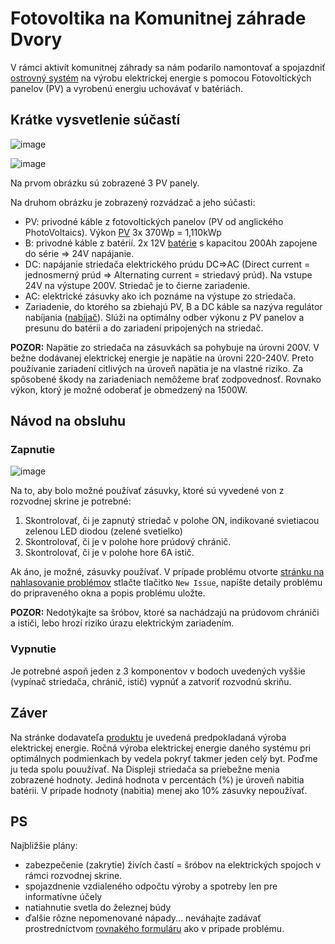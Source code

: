 # Fotovoltika na Komunitnej záhrade Dvory 


V rámci aktivít komunitnej záhrady sa nám podarilo namontovať a spojazdniť [ostrovný systém](https://ecoprodukt.sk/p/80126-solarny-ostrovny-system-1-11kwp-24v-s-40a-mppt-200ah-20179) na výrobu elektrickej energie s pomocou Fotovoltických panelov (PV) 
a vyrobenú energiu uchovávať v batériách. 

## Krátke vysvetlenie súčastí

![image](https://user-images.githubusercontent.com/15068798/197625625-d6f73895-8b6c-4c43-b057-65e52da12395.png)


![image](https://user-images.githubusercontent.com/15068798/197618093-919877a4-43b4-4854-a60f-8d66810d0a7e.png)

Na prvom obrázku sú zobrazené 3 PV panely.

Na druhom obrázku je zobrazený rozvádzač a jeho súčasti:
- PV: privodné káble z fotovoltických panelov (PV od anglického PhotoVoltaics). Výkon [PV](https://ecoprodukt.sk/p/32035) 3x 370Wp = 1,110kWp
- B: privodné káble z batérií. 2x 12V [batérie](https://ecoprodukt.sk/p/85898-bezudrzbova-bateria-green-cell-agm33-12v-200ah-vrla-31286) s kapacitou 200Ah zapojene do série => 24V napájanie.
- DC: napájanie striedača elektrického prúdu DC=>AC (Direct current = jednosmerný prúd => Alternating current = striedavý prúd). Na vstupe 24V na výstupe 200V. Striedač je to čierne zariadenie.
- AC: elektrické zásuvky ako ich poznáme na výstupe zo striedača.
- Zariadenie, do ktorého sa zbiehajú PV, B a DC káble sa nazýva regulátor nabíjania ([nabíjač](https://ecoprodukt.sk/p/18274)). Slúži na optimálny odber výkonu z PV panelov a presunu do batérii a do zariadení pripojených na striedač.  

**POZOR:** Napätie zo striedača na zásuvkách sa pohybuje na úrovni 200V. V bežne dodávanej elektrickej energie je napätie na úrovni 220-240V. Preto používanie zariadení citlivých na úroveň napätia je na vlastné riziko. Za spôsobené škody na zariadeniach nemôžeme brať zodpovednosť. Rovnako výkon, ktorý je možné odoberať je obmedzený na 1500W.


## Návod na obsluhu

### Zapnutie

![image](https://user-images.githubusercontent.com/15068798/197621239-0cab31c8-1ec0-4aba-b4f5-f8f29037412c.png)

Na to, aby bolo možné používať zásuvky, ktoré sú vyvedené von z rozvodnej skrine je potrebné:
1. Skontrolovať, či je zapnutý striedač v polohe ON, indikované svietiacou zelenou LED diodou (zelené svetielko)
2. Skontrolovať, či je v polohe hore prúdový chránič.
3. Skontrolovať, či je v polohe hore 6A istič. 

Ak áno, je možné, zásuvky používať. V prípade problému otvorte [stránku na nahlasovanie problémov](https://github.com/anton-pytel/kz-pv/issues) stlačte tlačitko `New Issue`, napíšte detaily problému do pripraveného okna a popis problému uložte.

**POZOR:** Nedotýkajte sa šróbov, ktoré sa nachádzajú na prúdovom chrániči a ističi, lebo hrozí riziko úrazu elektrickým zariadením.


### Vypnutie
Je potrebné aspoň jeden z 3 komponentov v bodoch uvedených vyššie (vypínač striedača, chránič, istič) vypnúť a zatvoriť rozvodnú skriňu.


## Záver
Na  stránke dodavateľa [produktu](https://ecoprodukt.sk/p/80126-solarny-ostrovny-system-1-11kwp-24v-s-40a-mppt-200ah-20179) je uvedená predpokladaná výroba elektrickej energie. Ročná výroba elektrickej energie daného systému pri optimálnych podmienkach by vedela pokryť takmer jeden celý byt. Poďme ju teda spolu pouužívať. 
Na Displeji striedača sa priebežne menia zobrazené hodnoty. Jediná hodnota v percentách (%) je úroveň nabitia batérii. V prípade hodnoty (nabitia) menej ako 10% zásuvky nepoužívať.


## PS
Najbližšie plány:
- zabezpečenie (zakrytie) živích častí = šróbov na elektrických spojoch v rámci rozvodnej skrine.
- spojazdnenie vzdialeného odpočtu výroby a spotreby len pre informatívne účely
- natiahnutie svetla do železnej búdy
- ďalšie rôzne nepomenované nápady... neváhajte zadávať prostredníctvom [rovnakého formuláru](https://github.com/anton-pytel/kz-pv/issues) ako v prípade problému.

